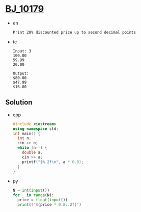 # [BJ_10179](https://acmicpc.net/problem/10179)

* en

  ```en
  Print 20% discounted price up to second decimal points
  ```

* tc

  ```tc
  Input: 3
  100.00
  59.99
  20.00

  Output:
  $80.00
  $47.99
  $16.00
  ```

## Solution

* cpp

  ```cpp
  #include <iostream>
  using namespace std;
  int main() {
    int n;
    cin >> n;
    while (n--) {
      double a;
      cin >> a;
      printf("$%.2f\n", a * 0.8);
    }
  }
  ```

* py

  ```py
  N = int(input())
  for _ in range(N):
    price = float(input())
    print(f"${price * 0.8:.2f}")
  ```
